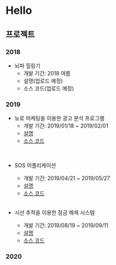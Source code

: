 # Hello


## 프로젝트

### 2018
- 뇌파 힐링기
  - 개발 기간: 2018 여름
  - 설명(업로드 예정)
  - 소스 코드(업로드 예정)
  

### 2019
- 뉴로 마케팅을 이용한 광고 분석 프로그램
  - 개발 기간: 2019/01/18 ~ 2019/02/01  
  - [설명](https://github.com/minji-o-j/Advertisement-Analysis-Program/blob/master/README.md)
  - [소스 코드](https://github.com/minji-o-j/Advertisement-Analysis-Program)
 <br>
 
- SOS 어플리케이션
  - 개발 기간: 2019/04/21 ~ 2019/05/27  
  - [설명](https://github.com/minji-o-j/SOS-Application/blob/master/README.md)  
  - [소스 코드](https://github.com/minji-o-j/SOS-Application)
  <br>
  
- 시선 추적을 이용한 잠금 해제 시스템
  - 개발 기간: 2019/08/19 ~ 2019/09/11  
  - [설명](https://github.com/minji-o-j/Unlocking-System-with-Gaze-Tracking/blob/master/README.md)  
  - [소스 코드](https://github.com/minji-o-j/Unlocking-System-with-Gaze-Tracking)
  
  

### 2020
